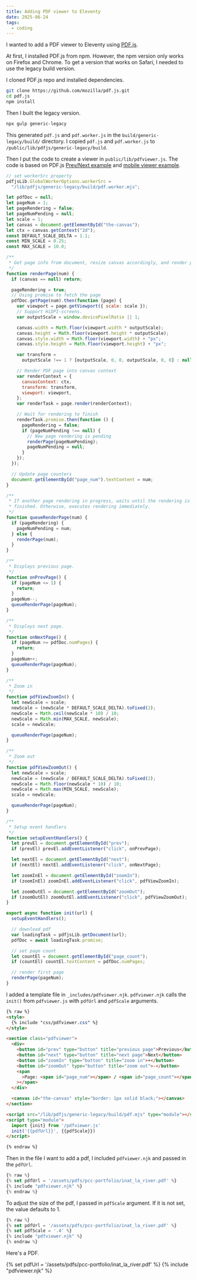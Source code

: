 ```yaml
---
title: Adding PDF viewer to Eleventy
date: 2025-06-24
tags:
  - coding
---
```


I wanted to add a PDF viewer to Eleventy using [PDF.js](https://mozilla.github.io/pdf.js/).

At first, I installed PDF.js from npm. However, the npm version only works on Firefox and Chrome. To get a version that works on Safari, I needed to use the legacy build version.

I cloned PDF.js repo and installed dependencies.

```bash
git clone https://github.com/mozilla/pdf.js.git
cd pdf.js
npm install
```

Then I built the legacy version.

```bash
npx gulp generic-legacy
```

This generated `pdf.js` and `pdf.worker.js` in the `build/generic-legacy/build/` directory. I copied `pdf.js` and `pdf.worker.js` to `/public/lib/pdfjs/generic-legacy/build`.

Then I put the code to create a viewer in `public/lib/pdfviewer.js`. The code is based on PDF.js [Prev/Next example](https://jsfiddle.net/pdfjs/wagvs9Lf/) and [mobile viewer example](https://github.com/mozilla/pdf.js/tree/master/examples/mobile-viewer).

```js
// set workerSrc property
pdfjsLib.GlobalWorkerOptions.workerSrc =
  "/lib/pdfjs/generic-legacy/build/pdf.worker.mjs";

let pdfDoc = null;
let pageNum = 1;
let pageRendering = false;
let pageNumPending = null;
let scale = 1;
let canvas = document.getElementById("the-canvas");
let ctx = canvas.getContext("2d");
const DEFAULT_SCALE_DELTA = 1.1;
const MIN_SCALE = 0.25;
const MAX_SCALE = 10.0;

/**
 * Get page info from document, resize canvas accordingly, and render page.
 */
function renderPage(num) {
  if (canvas == null) return;

  pageRendering = true;
  // Using promise to fetch the page
  pdfDoc.getPage(num).then(function (page) {
    var viewport = page.getViewport({ scale: scale });
    // Support HiDPI-screens.
    var outputScale = window.devicePixelRatio || 1;

    canvas.width = Math.floor(viewport.width * outputScale);
    canvas.height = Math.floor(viewport.height * outputScale);
    canvas.style.width = Math.floor(viewport.width) + "px";
    canvas.style.height = Math.floor(viewport.height) + "px";

    var transform =
      outputScale !== 1 ? [outputScale, 0, 0, outputScale, 0, 0] : null;

    // Render PDF page into canvas context
    var renderContext = {
      canvasContext: ctx,
      transform: transform,
      viewport: viewport,
    };
    var renderTask = page.render(renderContext);

    // Wait for rendering to finish
    renderTask.promise.then(function () {
      pageRendering = false;
      if (pageNumPending !== null) {
        // New page rendering is pending
        renderPage(pageNumPending);
        pageNumPending = null;
      }
    });
  });

  // Update page counters
  document.getElementById("page_num").textContent = num;
}

/**
 * If another page rendering in progress, waits until the rendering is
 * finished. Otherwise, executes rendering immediately.
 */
function queueRenderPage(num) {
  if (pageRendering) {
    pageNumPending = num;
  } else {
    renderPage(num);
  }
}

/**
 * Displays previous page.
 */
function onPrevPage() {
  if (pageNum <= 1) {
    return;
  }
  pageNum--;
  queueRenderPage(pageNum);
}

/**
 * Displays next page.
 */
function onNextPage() {
  if (pageNum >= pdfDoc.numPages) {
    return;
  }
  pageNum++;
  queueRenderPage(pageNum);
}

/**
 * Zoom in
 */
function pdfViewZoomIn() {
  let newScale = scale;
  newScale = (newScale * DEFAULT_SCALE_DELTA).toFixed(2);
  newScale = Math.ceil(newScale * 10) / 10;
  newScale = Math.min(MAX_SCALE, newScale);
  scale = newScale;

  queueRenderPage(pageNum);
}

/**
 * Zoom out
 */
function pdfViewZoomOut() {
  let newScale = scale;
  newScale = (newScale / DEFAULT_SCALE_DELTA).toFixed(2);
  newScale = Math.floor(newScale * 10) / 10;
  newScale = Math.max(MIN_SCALE, newScale);
  scale = newScale;

  queueRenderPage(pageNum);
}

/**
 * Setup event handlers
 */
function setupEventHandlers() {
  let prevEl = document.getElementById("prev");
  if (prevEl) prevEl.addEventListener("click", onPrevPage);

  let nextEl = document.getElementById("next");
  if (nextEl) nextEl.addEventListener("click", onNextPage);

  let zoomInEl = document.getElementById("zoomIn");
  if (zoomInEl) zoomInEl.addEventListener("click", pdfViewZoomIn);

  let zoomOutEl = document.getElementById("zoomOut");
  if (zoomOutEl) zoomOutEl.addEventListener("click", pdfViewZoomOut);
}

export async function init(url) {
  setupEventHandlers();

  // download pdf
  var loadingTask = pdfjsLib.getDocument(url);
  pdfDoc = await loadingTask.promise;

  // set page count
  let countEl = document.getElementById("page_count");
  if (countEl) countEl.textContent = pdfDoc.numPages;

  // render first page
  renderPage(pageNum);
}
```

I added a template file in `_includes/pdfviewer.njk`. `pdfviewer.njk` calls the `init()` from `pdfviewer.js` with `pdfUrl` and `pdfScale` arguments.

```html
{% raw %}
<style>
  {% include "css/pdfviewer.css" %}
</style>

<section class="pdfviewer">
  <div>
    <button id="prev" type="button" title="previous page">Previous</button>
    <button id="next" type="button" title="next page">Next</button>
    <button id="zoomIn" type="button" title="zoom in">+</button>
    <button id="zoomOut" type="button" title="zoom out">-</button>
    <span
      >Page: <span id="page_num"></span> / <span id="page_count"></span
    ></span>
  </div>

  <canvas id="the-canvas" style="border: 1px solid black;"></canvas>
</section>

<script src="/lib/pdfjs/generic-legacy/build/pdf.mjs" type="module"></script>
<script type="module">
  import {init} from '/pdfviewer.js'
  init('{{pdfUrl}}', {{pdfScale}})
</script>

{% endraw %}
```

Then in the file I want to add a pdf, I included `pdfviewer.njk` and passed in the `pdfUrl`.

```js
{% raw %}
{% set pdfUrl = '/assets/pdfs/pcc-portfolio/inat_la_river.pdf' %}
{% include "pdfviewer.njk" %}
{% endraw %}
```

To adjust the size of the pdf, I passed in `pdfScale` argument. If it is not set, the value defaults to 1.

```js
{% raw %}
{% set pdfUrl = '/assets/pdfs/pcc-portfolio/inat_la_river.pdf' %}
{% set pdfScale = '.4' %}
{% include "pdfviewer.njk" %}
{% endraw %}
```

Here's a PDF.

{% set pdfUrl = '/assets/pdfs/pcc-portfolio/inat_la_river.pdf' %}
{% include "pdfviewer.njk" %}
